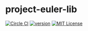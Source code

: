 # project-euler-lib

[![Circle CI](https://img.shields.io/circleci/project/MicTech/project-euler-lib.svg?style=flat)](https://circleci.com/gh/MicTech/project-euler-lib)
[![version](https://img.shields.io/npm/v/project-euler-lib.svg?style=flat)](https://www.npmjs.com/package/project-euler-lib) [![MIT License](https://img.shields.io/npm/l/project-euler-lib.svg?style=flat)](http://opensource.org/licenses/MIT)
